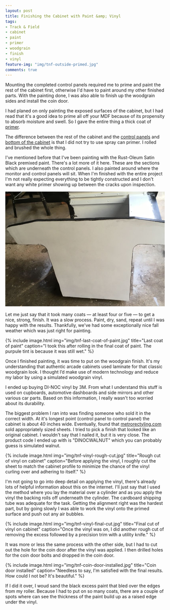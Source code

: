 ```yaml
---
layout: post
title: Finishing the Cabinet with Paint &amp; Vinyl
tags:
- Track & Field
- cabinet
- paint
- primer
- woodgrain
- finish
- vinyl
feature-img: "img/tnf-outside-primed.jpg"
comments: true
---
```

Mounting the completed control panels required me to prime and paint the rest of the cabinet first, otherwise I'd have to paint around my other finished parts. With the painting done, I was also able to finish up the woodgrain sides and install the coin door.

I had planed on only painting the exposed surfaces of the cabinet, but I had read that it's a good idea to prime all off your MDF because of its propensity to absorb moisture and swell. So I gave the entire thing a thick coat of [primer](http://www.rustoleum.com/en/product-catalog/consumer-brands/zinsser/primer-sealers/bulls-eye-1-2-3-water-base-primer).

The difference between the rest of the cabinet and the [control panels](/2016/11/07/Button-Hinge-And-Overlay) and [bottom of the cabinet](/2016/09/29/Leg-Levelers) is that I did not try to use spray can primer. I rolled and brushed the whole thing.

I've mentioned before that I've been painting with the Rust-Oleum Satin Black premixed paint. There's a lot more of it here. These are the sections which are underneath the control panels. I also painted around where the monitor and control panels will sit. When I'm finished with the entire project I'm not really expecting everything to be tightly constructed and I don't want any white primer showing up between the cracks upon inspection.

![alt text](/img/tnf-primer-trim.jpg "The cabinet primed and the trim painted")

Let me just say that it took many coats — at least four or five — to get a nice, strong, finish. It was a slow process. Paint, dry, sand, repeat until I was happy with the results. Thankfully, we've had some exceptionally nice fall weather which was just right for painting.

{% include image.html
            img="img/tnf-last-coat-of-paint.jpg"
            title="Last coat of paint"
            caption="I took this after rolling in the final coat of paint. The purpule tint is because it was still wet."
%}

Once I finished painting, it was time to put on the woodgrain finish. It's my understanding that authentic arcade cabinets used laminate for that classic woodgrain look. I thought I’d make use of modern technology and reduce my labor by using a simulated woodgrain vinyl.

I ended up buying DI-NOC vinyl by 3M. From what I understand this stuff is used on cupboards, automotive dashboards and side mirrors and other various car parts. Based on this information, I really wasn't too worried about its durability.

The biggest problem I ran into was finding someone who sold it in the correct width. At it's longest point (control panel to control panel) the cabinet is about 40 inches wide. Eventually, found that [metrorectyling.com](http://www.metrorestyling.com) sold appropriately sized sheets. I tried to pick a finish that looked like an original cabinet. I wouldn't say that I nailed it, but it is very close. The product code I ended up with is "DINOCWALNUT" which you can probably guess is simulated walnut.

{% include image.html
            img="img/tnf-vinyl-rough-cut.jpg"
            title="Rough cut of vinyl on cabinet"
            caption="Before applying the vinyl, I roughly cut the sheet to match the cabinet profile to minimize the chance of the vinyl curling over and adhering to itself."
%}

I'm not going to go into deep detail on applying the vinyl, there's already lots of helpful information about this on the internet. I'll just say that I used the method where you lay the material over a cylinder and as you apply the vinyl the backing rolls off underneath the cylinder. The cardboard shipping tube was adequate for the task. Getting the alignment right was the hardest part, but by going slowly I was able to work the vinyl onto the primed surface and push out any air bubbles.

{% include image.html
            img="img/tnf-vinyl-final-cut.jpg"
            title="Final cut of vinyl on cabinet"
            caption="Once the vinyl was on, I did another rough cut of removing the excess followed by a precision trim with a utility knife."
%}

It was more or less the same process with the other side, but I had to cut out the hole for the coin door after the vinyl was applied. I then drilled holes for the coin door bolts and dropped in the coin door.

{% include image.html
            img="img/tnf-coin-door-installed.jpg"
            title="Coin door installed"
            caption="Needless to say, I'm satisfied with the final results. How could I not be? It's beautiful."
%}

If I did it over, I woud sand the black excess paint that bled over the edges from my roller. Because I had to put on so many coats, there are a couple of spots where can see the thickness of the paint build up as a raised edge under the vinyl.

